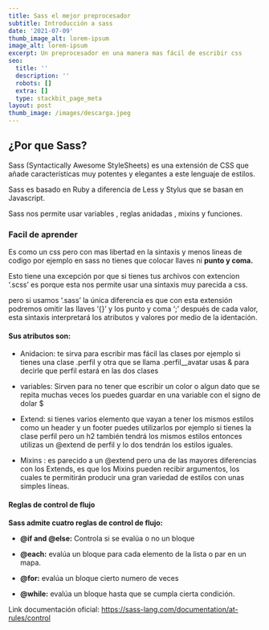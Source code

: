 ```yaml
---
title: Sass el mejor preprocesador
subtitle: Introducción a sass
date: '2021-07-09'
thumb_image_alt: lorem-ipsum
image_alt: lorem-ipsum
excerpt: Un preprocesador en una manera mas fácil de escribir css
seo:
  title: ''
  description: ''
  robots: []
  extra: []
  type: stackbit_page_meta
layout: post
thumb_image: /images/descarga.jpeg
---
```

## ¿Por que Sass?

Sass (Syntactically Awesome StyleSheets) es una extensión de CSS que añade características muy potentes y elegantes a este lenguaje de estilos.

Sass es basado en Ruby a diferencia de Less y Stylus que se basan en Javascript.

Sass nos permite usar variables , reglas anidadas , mixins y funciones.

### Facil de aprender

Es como un css pero con mas libertad en la sintaxis y menos lineas de codigo por ejemplo en sass no tienes que colocar llaves ni **punto y coma.**

Esto tiene una excepción por que si tienes tus archivos con extencion ‘.scss’ es porque esta nos permite usar una sintaxis muy parecida a css.

pero si usamos ‘.sass’ la única diferencia es que con esta extensión podremos omitir las llaves ‘{}’ y los punto y coma ‘;’ después de cada valor, esta sintaxis interpretará los atributos y valores por medio de la identación.

#### Sus atributos son:

*   Anidacion: te sirva para escribir mas fácil las clases por ejemplo si tienes una clase .perfil y otra que se llama .perfil\_\_avatar usas & para decirle que perfil estará en las dos clases

*   variables: Sirven para no tener que escribir un color o algun dato que se repita muchas veces los puedes guardar en una variable con el signo de dolar $

*   Extend: si tienes varios elemento que vayan a tener los mismos estilos como un header y un footer puedes utilizarlos por ejemplo si tienes la clase perfil pero un h2 también tendrá los mismos estilos entonces utilizas un @extend de perfil y lo dos tendrán los estilos iguales.

*   Mixins : es parecido a un @extend pero una de las mayores diferencias con los Extends, es que los Mixins pueden recibir argumentos, los cuales te permitirán producir una gran variedad de estilos con unas simples líneas.

#### Reglas de control de flujo

**Sass admite cuatro reglas de control de flujo:**

*   **@if and @else:** Controla si se evalúa o no un bloque

*   **@each:** evalúa un bloque para cada elemento de la lista o par en un mapa.

*   **@for:** evalúa un bloque cierto numero de veces

*   **@while:** evalúa un bloque hasta que se cumpla cierta condición.

Link documentación oficial: <https://sass-lang.com/documentation/at-rules/control>

